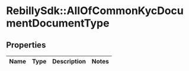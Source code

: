 # RebillySdk::AllOfCommonKycDocumentDocumentType

## Properties
Name | Type | Description | Notes
------------ | ------------- | ------------- | -------------

